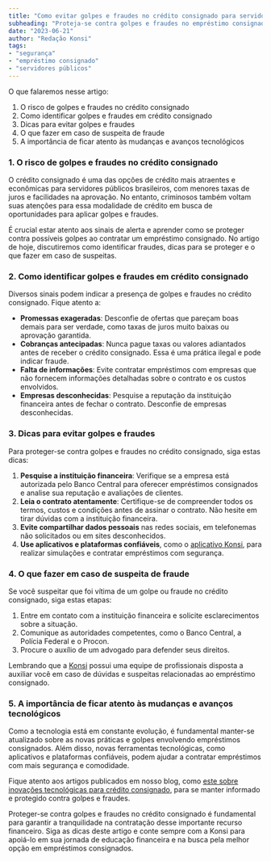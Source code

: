 ```yaml
---
title: "Como evitar golpes e fraudes no crédito consignado para servidores públicos"
subheading: "Proteja-se contra golpes e fraudes no empréstimo consignado, aprendendo a reconhecer os sinais de alerta."
date: "2023-06-21"
author: "Redação Konsi"
tags:
- "segurança"
- "empréstimo consignado"
- "servidores públicos"
---
```


O que falaremos nesse artigo:

1. O risco de golpes e fraudes no crédito consignado
2. Como identificar golpes e fraudes em crédito consignado
3. Dicas para evitar golpes e fraudes
4. O que fazer em caso de suspeita de fraude
5. A importância de ficar atento às mudanças e avanços tecnológicos

### 1. O risco de golpes e fraudes no crédito consignado

O crédito consignado é uma das opções de crédito mais atraentes e econômicas para servidores públicos brasileiros, com menores taxas de juros e facilidades na aprovação. No entanto, criminosos também voltam suas atenções para essa modalidade de crédito em busca de oportunidades para aplicar golpes e fraudes.

É crucial estar atento aos sinais de alerta e aprender como se proteger contra possíveis golpes ao contratar um empréstimo consignado. No artigo de hoje, discutiremos como identificar fraudes, dicas para se proteger e o que fazer em caso de suspeitas.

### 2. Como identificar golpes e fraudes em crédito consignado

Diversos sinais podem indicar a presença de golpes e fraudes no crédito consignado. Fique atento a:

- **Promessas exageradas**: Desconfie de ofertas que pareçam boas demais para ser verdade, como taxas de juros muito baixas ou aprovação garantida.
- **Cobranças antecipadas**: Nunca pague taxas ou valores adiantados antes de receber o crédito consignado. Essa é uma prática ilegal e pode indicar fraude.
- **Falta de informações**: Evite contratar empréstimos com empresas que não fornecem informações detalhadas sobre o contrato e os custos envolvidos.
- **Empresas desconhecidas**: Pesquise a reputação da instituição financeira antes de fechar o contrato. Desconfie de empresas desconhecidas.

### 3. Dicas para evitar golpes e fraudes

Para proteger-se contra golpes e fraudes no crédito consignado, siga estas dicas:

1. **Pesquise a instituição financeira**: Verifique se a empresa está autorizada pelo Banco Central para oferecer empréstimos consignados e analise sua reputação e avaliações de clientes.
2. **Leia o contrato atentamente**: Certifique-se de compreender todos os termos, custos e condições antes de assinar o contrato. Não hesite em tirar dúvidas com a instituição financeira.
3. **Evite compartilhar dados pessoais** nas redes sociais, em telefonemas não solicitados ou em sites desconhecidos.
4. **Use aplicativos e plataformas confiáveis**, como o [aplicativo Konsi](https://www.konsi.com.br/), para realizar simulações e contratar empréstimos com segurança.

### 4. O que fazer em caso de suspeita de fraude

Se você suspeitar que foi vítima de um golpe ou fraude no crédito consignado, siga estas etapas:

1. Entre em contato com a instituição financeira e solicite esclarecimentos sobre a situação.
2. Comunique as autoridades competentes, como o Banco Central, a Polícia Federal e o Procon.
3. Procure o auxílio de um advogado para defender seus direitos.

Lembrando que a [Konsi](https://www.konsi.com.br/) possui uma equipe de profissionais disposta a auxiliar você em caso de dúvidas e suspeitas relacionadas ao empréstimo consignado.

### 5. A importância de ficar atento às mudanças e avanços tecnológicos

Como a tecnologia está em constante evolução, é fundamental manter-se atualizado sobre as novas práticas e golpes envolvendo empréstimos consignados. Além disso, novas ferramentas tecnológicas, como aplicativos e plataformas confiáveis, podem ajudar a contratar empréstimos com mais segurança e comodidade.

Fique atento aos artigos publicados em nosso blog, como [este sobre inovações tecnológicas para crédito consignado](https://www.konsi.com.br/postagens/inovaes-tecnolgicas-para-crdito-consignado-como-a-tecnologia-aprimora-sua-experincia), para se manter informado e protegido contra golpes e fraudes.

Proteger-se contra golpes e fraudes no crédito consignado é fundamental para garantir a tranquilidade na contratação desse importante recurso financeiro. Siga as dicas deste artigo e conte sempre com a Konsi para apoiá-lo em sua jornada de educação financeira e na busca pela melhor opção em empréstimos consignados.